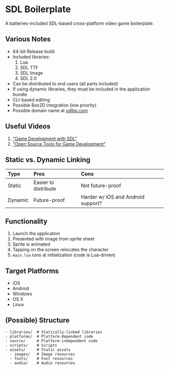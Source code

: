 # SDL Boilerplate

A batteries-included SDL-based cross-platform video game boilerplate.

## Various Notes

- 64-bit Release build
- Included libraries:
	1. Lua
	2. SDL TTF
	3. SDL Image
	4. SDL 2.0
- Can be distributed to end users (all parts included)
- If using dynamic libraries, they must be included in the application bundle
- CLI-based editing
- Possible Box2D integration (low priority)
- Possible domain name at [sdlbp.com][domain]

## Useful Videos

1. ["Game Development with SDL"][video1]
2. ["Open Source Tools for Game Development"][video2]

## Static vs. Dynamic Linking

| Type    | Pros         | Cons                         |
|:--------|:-------------|:-----------------------------|
| Static  | Easier to distribute | Not future-proof     |
| Dynamic | Future-proof | Harder w/ iOS and Android support? |

## Functionality

1. Launch the application
2. Presented with image from sprite sheet
3. Sprite is animated
4. Tapping on the screen relocates the character
5. `main.lua` runs at initialization (code is Lua-driven)

## Target Platforms

- iOS
- Android
- Windows
- OS X
- Linux

## (Possible) Structure

```
- libraries/  # Statically-linked libraries
- platforms/  # Platform-dependent code
- source/     # Platform-independent code
- scripts/    # Scripts
- assets/     # Static assets
  - images/   # Image resources
  - fonts/    # Font resources
  - audio/    # Audio resources
```

[domain]: https://domai.nr/sdlbp/with/sdlbp.com "Possible domain name"
[video1]: https://www.youtube.com/watch?v=MeMPCSqQ-34 "Game Development with SDL"
[video2]: https://www.youtube.com/watch?v=MeMPCSqQ-34 "Open Source Tools for Game Development"
